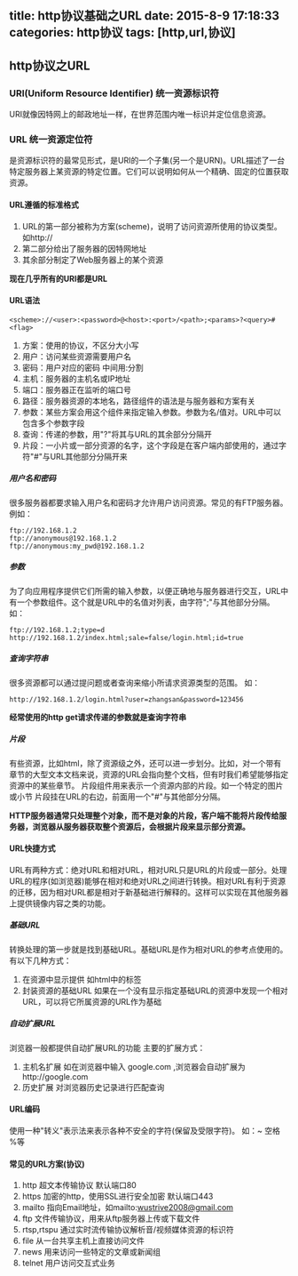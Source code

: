 title: http协议基础之URL
date: 2015-8-9 17:18:33
categories: http协议
tags: [http,url,协议]
---

http协议之URL
---

### URI(Uniform Resource Identifier) 统一资源标识符
URI就像因特网上的邮政地址一样，在世界范围内唯一标识并定位信息资源。

### URL 统一资源定位符
是资源标识符的最常见形式，是URI的一个子集(另一个是URN)。URL描述了一台特定服务器上某资源的特定位置。它们可以说明如何从一个精确、固定的位置获取资源。

#### URL遵循的标准格式
1. URL的第一部分被称为方案(scheme)，说明了访问资源所使用的协议类型。如http://
2. 第二部分给出了服务器的因特网地址
3. 其余部分制定了Web服务器上的某个资源

**现在几乎所有的URI都是URL**

#### URL语法

```
<scheme>://<user>:<password>@<host>:<port>/<path>;<params>?<query>#<flag>
```

1. 方案：使用的协议，不区分大小写
2. 用户：访问某些资源需要用户名
3. 密码：用户对应的密码 中间用:分割
4. 主机：服务器的主机名或IP地址
5. 端口：服务器正在监听的端口号
6. 路径：服务器资源的本地名，路径组件的语法是与服务器和方案有关
7. 参数：某些方案会用这个组件来指定输入参数。参数为名/值对。URL中可以包含多个参数字段
8. 查询：传递的参数，用"?"将其与URL的其余部分分隔开
9. 片段：一小片或一部分资源的名字，这个字段是在客户端内部使用的，通过字符"#"与URL其他部分分隔开来

##### 用户名和密码
很多服务器都要求输入用户名和密码才允许用户访问资源。常见的有FTP服务器。
例如：
```
ftp://192.168.1.2
ftp://anonymous@192.168.1.2
ftp://anonymous:my_pwd@192.168.1.2
```

##### 参数
为了向应用程序提供它们所需的输入参数，以便正确地与服务器进行交互，URL中有一个参数组件。这个就是URL中的名值对列表，由字符";"与其他部分分隔。
如：
```
ftp://192.168.1.2;type=d
http://192.168.1.2/index.html;sale=false/login.html;id=true
```

##### 查询字符串
很多资源都可以通过提问题或者查询来缩小所请求资源类型的范围。
如：
```
http://192.168.1.2/login.html?user=zhangsan&password=123456
```

**经常使用的http get请求传递的参数就是查询字符串**

##### 片段
有些资源，比如html，除了资源级之外，还可以进一步划分。比如，对一个带有章节的大型文本文档来说，资源的URL会指向整个文档，但有时我们希望能够指定资源中的某些章节。
片段组件用来表示一个资源内部的片段。如一个特定的图片或小节
片段挂在URL的右边，前面用一个"#"与其他部分分隔。

**HTTP服务器通常只处理整个对象，而不是对象的片段，客户端不能将片段传给服务器，浏览器从服务器获取整个资源后，会根据片段来显示部分资源。**

#### URL快捷方式
URL有两种方式：绝对URL和相对URL，相对URL只是URL的片段或一部分。处理URL的程序(如浏览器)能够在相对和绝对URL之间进行转换。相对URL有利于资源的迁移，因为相对URL都是相对于新基础进行解释的。这样可以实现在其他服务器上提供镜像内容之类的功能。

##### 基础URL
转换处理的第一步就是找到基础URL。基础URL是作为相对URL的参考点使用的。有以下几种方式：
1. 在资源中显示提供 如html中的<base>标签
2. 封装资源的基础URL 如果在一个没有显示指定基础URL的资源中发现一个相对URL，可以将它所属资源的URL作为基础

##### 自动扩展URL
浏览器一般都提供自动扩展URL的功能
主要的扩展方式：
1. 主机名扩展 如在浏览器中输入 google.com ,浏览器会自动扩展为http://google.com
2. 历史扩展 对浏览器历史记录进行匹配查询

#### URL编码
使用一种"转义"表示法来表示各种不安全的字符(保留及受限字符)。
如：~ 空格 %等

#### 常见的URL方案(协议)
1. http 超文本传输协议 默认端口80
2. https 加密的http，使用SSL进行安全加密 默认端口443
3. mailto 指向Email地址，如mailto:wustrive2008@gmail.com
4. ftp  文件传输协议，用来从ftp服务器上传或下载文件
5. rtsp,rtspu   通过实时流传输协议解析音/视频媒体资源的标识符
6. file  从一台共享主机上直接访问文件
7. news 用来访问一些特定的文章或新闻组
8. telnet   用户访问交互式业务




















